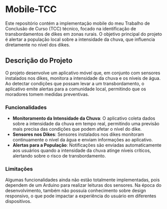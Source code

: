 # Mobile-TCC
Este repositório contém a implementação mobile do meu Trabalho de Conclusão de Curso (TCC) técnico, focado na identificação de transbordamentos de dikes em zonas rurais. O objetivo principal do projeto é alertar a população local sobre a intensidade da chuva, que influencia diretamente no nível dos dikes.

## Descrição do Projeto
O projeto desenvolve um aplicativo móvel que, em conjunto com sensores instalados nos dikes, monitora a intensidade da chuva e os níveis de água. Ao detectar condições que possam levar a um transbordamento, o aplicativo emite alertas para a comunidade local, permitindo que os moradores tomem medidas preventivas.

### Funcionalidades
- **Monitoramento da Intensidade da Chuva**: O aplicativo coleta dados sobre a intensidade da chuva em tempo real, permitindo uma previsão mais precisa das condições que podem afetar o nível do dike.
- **Sensores nos Dikes**: Sensores instalados nos dikes monitoram continuamente o nível da água e enviam informações ao aplicativo.
- **Alertas para a População**: Notificações são enviadas automaticamente aos usuários quando a intensidade da chuva atinge níveis críticos, alertando sobre o risco de transbordamento.

### Limitações
Algumas funcionalidades ainda não estão totalmente implementadas, pois dependem de um Arduino para realizar leituras dos sensores. Na época do desenvolvimento, também não possuía conhecimento sobre design responsivo, o que pode impactar a experiência do usuário em diferentes dispositivos.

